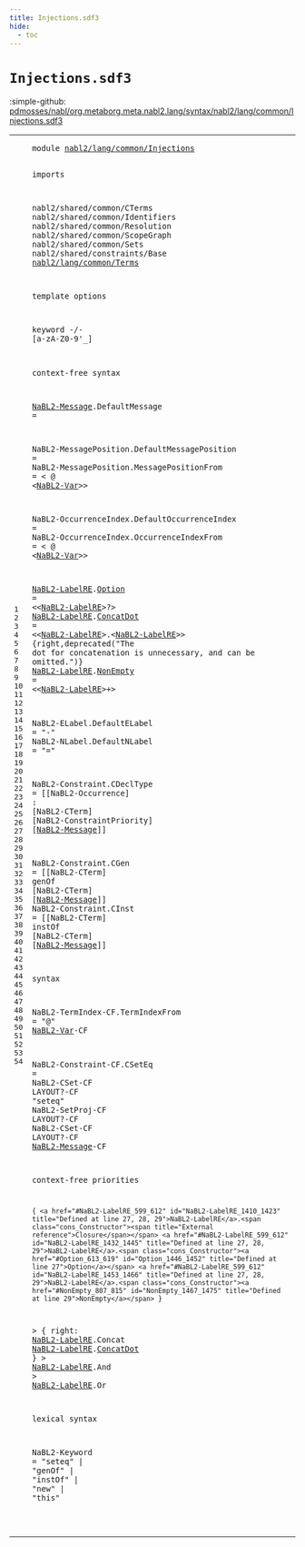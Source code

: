 ```yaml
---
title: Injections.sdf3
hide:
  - toc
---
```


# `Injections.sdf3`

:simple-github: [pdmosses/nabl/org.metaborg.meta.nabl2.lang/syntax/nabl2/lang/common/Injections.sdf3]

[pdmosses/nabl/org.metaborg.meta.nabl2.lang/syntax/nabl2/lang/common/Injections.sdf3]: https://github.com/pdmosses/nabl/blob/master/org.metaborg.meta.nabl2.lang/syntax/nabl2/lang/common/Injections.sdf3 "The source file on GitHub"

<div class="sdf3"><table class="highlighttable"><tbody><tr><td class="linenos"><div class="linenodiv"><pre><span></span>1
2
3
4
5
6
7
8
9
10
11
12
13
14
15
16
17
18
19
20
21
22
23
24
25
26
27
28
29
30
31
32
33
34
35
36
37
38
39
40
41
42
43
44
45
46
47
48
49
50
51
52
53
54
</pre></div></td>
<td class="code"><pre><code><span class="keyword">module</span> <a href="../Main.sdf3/#nabl2/lang/common/Injections_101_129" id="nabl2/lang/common/Injections_7_35" title="Referenced at ../Main.sdf3 line 7; ../../rules/CGen.sdf3 line 10">nabl2/lang/common/Injections</a>

<span class="keyword">imports</span>

  <span title="External reference">nabl2/shared/common/CTerms</span>
  <span title="External reference">nabl2/shared/common/Identifiers</span>
  <span title="External reference">nabl2/shared/common/Resolution</span>
  <span title="External reference">nabl2/shared/common/ScopeGraph</span>
  <span title="External reference">nabl2/shared/common/Sets</span>
  <span title="External reference">nabl2/shared/constraints/Base</span>
  <a href="../Terms.sdf3/#nabl2/lang/common/Terms_7_30" id="nabl2/lang/common/Terms_236_259" title="Defined at ../Terms.sdf3 line 1">nabl2/lang/common/Terms</a>

<span class="keyword">template options</span>

  <span class="keyword">keyword</span> -/- [<span class="cons_Regular">a</span>-<span class="cons_Regular">z</span><span class="cons_Regular">A</span>-<span class="cons_Regular">Z</span><span class="cons_Regular">0</span>-<span class="cons_Regular">9</span>\'\_]

<span class="keyword">context-free syntax</span>

  <a href="#NaBL2-Message_1004_1017" id="NaBL2-Message_333_346" title="Referenced at line 34, 36, 37, 43">NaBL2-Message</a>.<span class="cons_Constructor"><span id="DefaultMessage_347_361" title="Not referenced locally, nor via imports">DefaultMessage</span></span> =

  <span id="NaBL2-MessagePosition_367_388" title="Not referenced locally, nor via imports">NaBL2-MessagePosition</span>.<span class="cons_Constructor"><span id="DefaultMessagePosition_389_411" title="Not referenced locally, nor via imports">DefaultMessagePosition</span></span> =
  <span id="NaBL2-MessagePosition_416_437" title="Not referenced locally, nor via imports">NaBL2-MessagePosition</span>.<span class="cons_Constructor"><span id="MessagePositionFrom_438_457" title="Not referenced locally, nor via imports">MessagePositionFrom</span></span>    = &lt; <span class="cons_String">@</span> &lt;<a href="../Terms.sdf3/#NaBL2-Var_146_155" id="NaBL2-Var_468_477" title="Defined at ../Terms.sdf3 line 13">NaBL2-Var</a>&gt;&gt;

  <span id="NaBL2-OccurrenceIndex_483_504" title="Not referenced locally, nor via imports">NaBL2-OccurrenceIndex</span>.<span class="cons_Constructor"><span id="DefaultOccurrenceIndex_505_527" title="Not referenced locally, nor via imports">DefaultOccurrenceIndex</span></span> =
  <span id="NaBL2-OccurrenceIndex_532_553" title="Not referenced locally, nor via imports">NaBL2-OccurrenceIndex</span>.<span class="cons_Constructor"><span id="OccurrenceIndexFrom_554_573" title="Not referenced locally, nor via imports">OccurrenceIndexFrom</span></span>    = &lt; <span class="cons_String">@</span> &lt;<a href="../Terms.sdf3/#NaBL2-Var_146_155" id="NaBL2-Var_584_593" title="Defined at ../Terms.sdf3 line 13">NaBL2-Var</a>&gt;&gt;

  <a href="#NaBL2-LabelRE_627_640" id="NaBL2-LabelRE_599_612" title="Referenced at line 27, 28, 29, 47, 48, 49, 50">NaBL2-LabelRE</a>.<span class="cons_Constructor"><a href="#Option_1446_1452" id="Option_613_619" title="Referenced at line 47">Option</a></span>    = &lt;&lt;<a href="#NaBL2-LabelRE_599_612" id="NaBL2-LabelRE_627_640" title="Defined at line 27, 28, 29">NaBL2-LabelRE</a>&gt;<span class="cons_String">?</span>&gt;
  <a href="#NaBL2-LabelRE_627_640" id="NaBL2-LabelRE_646_659" title="Referenced at line 27, 28, 29, 47, 48, 49, 50">NaBL2-LabelRE</a>.<span class="cons_Constructor"><a href="#ConcatDot_1526_1535" id="ConcatDot_660_669" title="Referenced at line 48">ConcatDot</a></span> = &lt;&lt;<a href="#NaBL2-LabelRE_599_612" id="NaBL2-LabelRE_674_687" title="Defined at line 27, 28, 29">NaBL2-LabelRE</a>&gt;<span class="cons_String">.</span>&lt;<a href="#NaBL2-LabelRE_599_612" id="NaBL2-LabelRE_690_703" title="Defined at line 27, 28, 29">NaBL2-LabelRE</a>&gt;&gt;  {<span class="keyword">right</span>,<span class="keyword">deprecated</span>("The dot for concatenation is unnecessary, and can be omitted.")}
  <a href="#NaBL2-LabelRE_627_640" id="NaBL2-LabelRE_793_806" title="Referenced at line 27, 28, 29, 47, 48, 49, 50">NaBL2-LabelRE</a>.<span class="cons_Constructor"><a href="#NonEmpty_1467_1475" id="NonEmpty_807_815" title="Referenced at line 47">NonEmpty</a></span> = &lt;&lt;<a href="#NaBL2-LabelRE_599_612" id="NaBL2-LabelRE_820_833" title="Defined at line 27, 28, 29">NaBL2-LabelRE</a>&gt;<span class="cons_String">+</span>&gt;

  <span id="NaBL2-ELabel_840_852" title="Not referenced locally, nor via imports">NaBL2-ELabel</span>.<span class="cons_Constructor"><span id="DefaultELabel_853_866" title="Not referenced locally, nor via imports">DefaultELabel</span></span> = <span class="cons_Lit">"-"</span>
  <span id="NaBL2-NLabel_875_887" title="Not referenced locally, nor via imports">NaBL2-NLabel</span>.<span class="cons_Constructor"><span id="DefaultNLabel_888_901" title="Not referenced locally, nor via imports">DefaultNLabel</span></span> = <span class="cons_Lit">"="</span>

  <span id="NaBL2-Constraint_911_927" title="Not referenced locally, nor via imports">NaBL2-Constraint</span>.<span class="cons_Constructor"><span id="CDeclType_928_937" title="Not referenced locally, nor via imports">CDeclType</span></span> = [[<span title="External reference">NaBL2-Occurrence</span>] <span class="cons_String">:</span> [<span title="External reference">NaBL2-CTerm</span>] [<span title="External reference">NaBL2-ConstraintPriority</span>] [<a href="#NaBL2-Message_333_346" id="NaBL2-Message_1004_1017" title="Defined at line 19">NaBL2-Message</a>]]

  <span id="NaBL2-Constraint_1023_1039" title="Not referenced locally, nor via imports">NaBL2-Constraint</span>.<span class="cons_Constructor"><span id="CGen_1040_1044" title="Not referenced locally, nor via imports">CGen</span></span>  = [[<span title="External reference">NaBL2-CTerm</span>] <span class="cons_String">genOf</span> [<span title="External reference">NaBL2-CTerm</span>] [<a href="#NaBL2-Message_333_346" id="NaBL2-Message_1084_1097" title="Defined at line 19">NaBL2-Message</a>]]
  <span id="NaBL2-Constraint_1102_1118" title="Not referenced locally, nor via imports">NaBL2-Constraint</span>.<span class="cons_Constructor"><span id="CInst_1119_1124" title="Not referenced locally, nor via imports">CInst</span></span> = [[<span title="External reference">NaBL2-CTerm</span>] <span class="cons_String">instOf</span> [<span title="External reference">NaBL2-CTerm</span>] [<a href="#NaBL2-Message_333_346" id="NaBL2-Message_1164_1177" title="Defined at line 19">NaBL2-Message</a>]]

<span class="keyword">syntax</span>

  <span id="NaBL2-TermIndex_1191_1206" title="Not referenced locally, nor via imports">NaBL2-TermIndex</span><span class="keyword">-CF</span>.<span class="cons_Constructor"><span id="TermIndexFrom_1210_1223" title="Not referenced locally, nor via imports">TermIndexFrom</span></span> = <span class="cons_Lit">"@"</span> <a href="../Terms.sdf3/#NaBL2-Var_146_155" id="NaBL2-Var_1230_1239" title="Defined at ../Terms.sdf3 line 13">NaBL2-Var</a><span class="keyword">-CF</span>

  <span id="NaBL2-Constraint_1246_1262" title="Not referenced locally, nor via imports">NaBL2-Constraint</span><span class="keyword">-CF</span>.<span class="cons_Constructor"><span id="CSetEq_1266_1272" title="Not referenced locally, nor via imports">CSetEq</span></span> = <span title="External reference">NaBL2-CSet</span><span class="keyword">-CF LAYOUT</span>?<span class="keyword">-CF</span> <span class="cons_Lit">"seteq"</span> <span title="External reference">NaBL2-SetProj</span><span class="keyword">-CF LAYOUT</span>?<span class="keyword">-CF</span> <span title="External reference">NaBL2-CSet</span><span class="keyword">-CF LAYOUT</span>?<span class="keyword">-CF</span> <a href="#NaBL2-Message_333_346" id="NaBL2-Message_1361_1374" title="Defined at line 19">NaBL2-Message</a><span class="keyword">-CF</span>

<span class="keyword">context-free priorities</span>

    { <a href="#NaBL2-LabelRE_599_612" id="NaBL2-LabelRE_1410_1423" title="Defined at line 27, 28, 29">NaBL2-LabelRE</a>.<span class="cons_Constructor"><span title="External reference">Closure</span></span> <a href="#NaBL2-LabelRE_599_612" id="NaBL2-LabelRE_1432_1445" title="Defined at line 27, 28, 29">NaBL2-LabelRE</a>.<span class="cons_Constructor"><a href="#Option_613_619" id="Option_1446_1452" title="Defined at line 27">Option</a></span> <a href="#NaBL2-LabelRE_599_612" id="NaBL2-LabelRE_1453_1466" title="Defined at line 27, 28, 29">NaBL2-LabelRE</a>.<span class="cons_Constructor"><a href="#NonEmpty_807_815" id="NonEmpty_1467_1475" title="Defined at line 29">NonEmpty</a></span> }
  &gt; { <span class="keyword">right</span>: <a href="#NaBL2-LabelRE_599_612" id="NaBL2-LabelRE_1491_1504" title="Defined at line 27, 28, 29">NaBL2-LabelRE</a>.<span class="cons_Constructor"><span title="External reference">Concat</span></span> <a href="#NaBL2-LabelRE_599_612" id="NaBL2-LabelRE_1512_1525" title="Defined at line 27, 28, 29">NaBL2-LabelRE</a>.<span class="cons_Constructor"><a href="#ConcatDot_660_669" id="ConcatDot_1526_1535" title="Defined at line 28">ConcatDot</a></span> }
  &gt; <a href="#NaBL2-LabelRE_599_612" id="NaBL2-LabelRE_1542_1555" title="Defined at line 27, 28, 29">NaBL2-LabelRE</a>.<span class="cons_Constructor"><span title="External reference">And</span></span>
  &gt; <a href="#NaBL2-LabelRE_599_612" id="NaBL2-LabelRE_1564_1577" title="Defined at line 27, 28, 29">NaBL2-LabelRE</a>.<span class="cons_Constructor"><span title="External reference">Or</span></span>

<span class="keyword">lexical syntax</span>

  <span id="NaBL2-Keyword_1600_1613" title="Not referenced locally, nor via imports">NaBL2-Keyword</span> = <span class="cons_Lit">"seteq"</span> | <span class="cons_Lit">"genOf"</span> | <span class="cons_Lit">"instOf"</span> | <span class="cons_Lit">"new"</span> | <span class="cons_Lit">"this"</span>

</code></pre></td></tr></tbody></table></div>